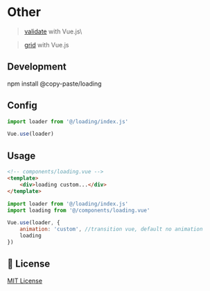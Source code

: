 # Other

> <a href="https://github.com/pipat2468/copy-paste-validate">validate</a> with Vue.js\

> <a href="https://github.com/pipat2468/copy-paste-grid">grid</a> with Vue.js

## Development

npm install @copy-paste/loading

## Config

```js
import loader from '@/loading/index.js'

Vue.use(loader)
```

## Usage

```html
<!-- components/loading.vue -->
<template>
    <div>loading custom...</div>
</template>
```

```js
import loader from '@/loading/index.js'
import loading from '@/components/loading.vue'

Vue.use(loader, {
    animation: 'custom', //transition vue, default no animation
    loading
})
```

## 📑 License

[MIT License](./LICENSE)
